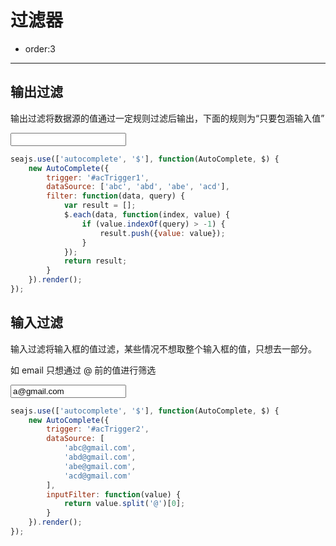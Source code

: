 # 过滤器

- order:3

----

<script>
seajs.use('../src/autocomplete.css');
</script>

## 输出过滤

输出过滤将数据源的值通过一定规则过滤后输出，下面的规则为“只要包涵输入值”

<input id="acTrigger1" type="text" value="" />

````javascript
seajs.use(['autocomplete', '$'], function(AutoComplete, $) {
    new AutoComplete({
        trigger: '#acTrigger1',
        dataSource: ['abc', 'abd', 'abe', 'acd'],
        filter: function(data, query) {
            var result = [];
            $.each(data, function(index, value) {
                if (value.indexOf(query) > -1) {
                    result.push({value: value});
                }
            });
            return result;
        }
    }).render();
});
````

## 输入过滤

输入过滤将输入框的值过滤，某些情况不想取整个输入框的值，只想去一部分。

如 email 只想通过 @ 前的值进行筛选

<input id="acTrigger2" type="text" value="a@gmail.com" />

````javascript
seajs.use(['autocomplete', '$'], function(AutoComplete, $) {
    new AutoComplete({
        trigger: '#acTrigger2',
        dataSource: [
            'abc@gmail.com',
            'abd@gmail.com',
            'abe@gmail.com',
            'acd@gmail.com'
        ],
        inputFilter: function(value) {
            return value.split('@')[0];
        }
    }).render();
});
````

